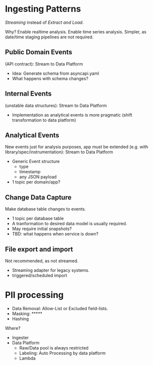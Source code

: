 # Ingesting Patterns

_Streaming_ instead of _Extract and Load_.

Why?
Enable realtime analysis.
Enable time series analysis.
Simpler, as date/time staging pipelines are not required.


## Public Domain Events
(API contract): Stream to Data Platform

- Idea: Generate schema from asyncapi.yaml
- What happens with schema changes?

## Internal Events
(unstable data structures): Stream to Data Platform

- Implementation as analytical events is more pragmatic (shift transformation to data platform)

## Analytical Events
New events just for analysis purposes, app must be extended (e.g. with library/spec/instrumentation): Stream to Data Platform

- Generic Event structure
  - type
  - timestamp
  - any JSON payload
- 1 topic per domain/app?

## Change Data Capture
Make database table changes to events.

- 1 topic per database table
- A tranformation to desired data model is usually required.
- May require initial snapshots?
- TBD: what happens when service is down?

## File export and import

Not recommended, as not streamed. 

- Streaming adapter for legacy systems. 
- triggered/scheduled import

# PII processing

- Data Removal: Allow-List or Excluded field-lists.
- Masking: *****
- Hashing

Where?
- Ingester
- Data Platform
  - Raw/Data pool is always restricted
  - Labeling: Auto Processing by data platform
  - Lambda

